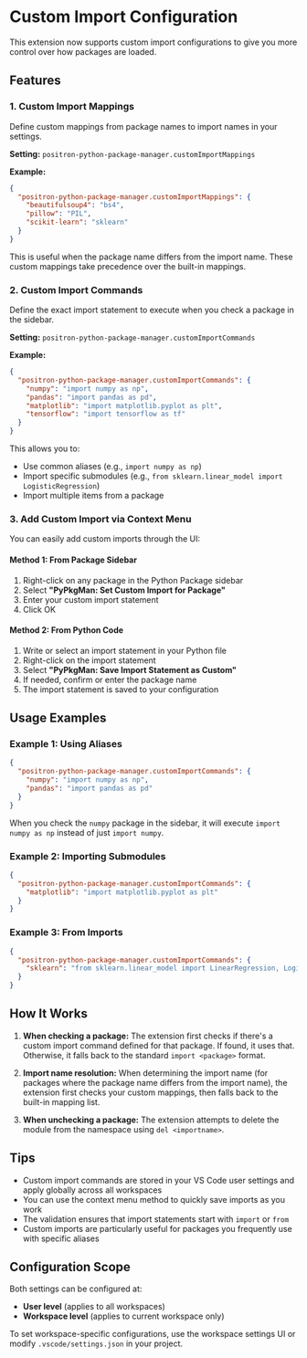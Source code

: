 # Custom Import Configuration

This extension now supports custom import configurations to give you more control over how packages are loaded.

## Features

### 1. Custom Import Mappings

Define custom mappings from package names to import names in your settings.

**Setting:** `positron-python-package-manager.customImportMappings`

**Example:**

```json
{
  "positron-python-package-manager.customImportMappings": {
    "beautifulsoup4": "bs4",
    "pillow": "PIL",
    "scikit-learn": "sklearn"
  }
}
```

This is useful when the package name differs from the import name. These custom mappings take precedence over the built-in mappings.

### 2. Custom Import Commands

Define the exact import statement to execute when you check a package in the sidebar.

**Setting:** `positron-python-package-manager.customImportCommands`

**Example:**

```json
{
  "positron-python-package-manager.customImportCommands": {
    "numpy": "import numpy as np",
    "pandas": "import pandas as pd",
    "matplotlib": "import matplotlib.pyplot as plt",
    "tensorflow": "import tensorflow as tf"
  }
}
```

This allows you to:

- Use common aliases (e.g., `import numpy as np`)
- Import specific submodules (e.g., `from sklearn.linear_model import LogisticRegression`)
- Import multiple items from a package

### 3. Add Custom Import via Context Menu

You can easily add custom imports through the UI:

#### Method 1: From Package Sidebar

1. Right-click on any package in the Python Package sidebar
2. Select **"PyPkgMan: Set Custom Import for Package"**
3. Enter your custom import statement
4. Click OK

#### Method 2: From Python Code

1. Write or select an import statement in your Python file
2. Right-click on the import statement
3. Select **"PyPkgMan: Save Import Statement as Custom"**
4. If needed, confirm or enter the package name
5. The import statement is saved to your configuration

## Usage Examples

### Example 1: Using Aliases

```json
{
  "positron-python-package-manager.customImportCommands": {
    "numpy": "import numpy as np",
    "pandas": "import pandas as pd"
  }
}
```

When you check the `numpy` package in the sidebar, it will execute `import numpy as np` instead of just `import numpy`.

### Example 2: Importing Submodules

```json
{
  "positron-python-package-manager.customImportCommands": {
    "matplotlib": "import matplotlib.pyplot as plt"
  }
}
```

### Example 3: From Imports

```json
{
  "positron-python-package-manager.customImportCommands": {
    "sklearn": "from sklearn.linear_model import LinearRegression, LogisticRegression"
  }
}
```

## How It Works

1. **When checking a package:** The extension first checks if there's a custom import command defined for that package. If found, it uses that. Otherwise, it falls back to the standard `import <package>` format.

2. **Import name resolution:** When determining the import name (for packages where the package name differs from the import name), the extension first checks your custom mappings, then falls back to the built-in mapping list.

3. **When unchecking a package:** The extension attempts to delete the module from the namespace using `del <importname>`.

## Tips

- Custom import commands are stored in your VS Code user settings and apply globally across all workspaces
- You can use the context menu method to quickly save imports as you work
- The validation ensures that import statements start with `import` or `from`
- Custom imports are particularly useful for packages you frequently use with specific aliases

## Configuration Scope

Both settings can be configured at:

- **User level** (applies to all workspaces)
- **Workspace level** (applies to current workspace only)

To set workspace-specific configurations, use the workspace settings UI or modify `.vscode/settings.json` in your project.
